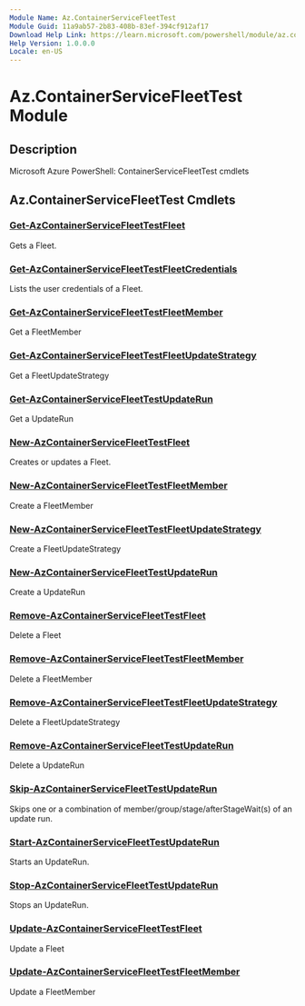 ```yaml
---
Module Name: Az.ContainerServiceFleetTest
Module Guid: 11a9ab57-2b83-408b-83ef-394cf912af17
Download Help Link: https://learn.microsoft.com/powershell/module/az.containerservicefleettest
Help Version: 1.0.0.0
Locale: en-US
---
```


# Az.ContainerServiceFleetTest Module
## Description
Microsoft Azure PowerShell: ContainerServiceFleetTest cmdlets

## Az.ContainerServiceFleetTest Cmdlets
### [Get-AzContainerServiceFleetTestFleet](Get-AzContainerServiceFleetTestFleet.md)
Gets a Fleet.

### [Get-AzContainerServiceFleetTestFleetCredentials](Get-AzContainerServiceFleetTestFleetCredentials.md)
Lists the user credentials of a Fleet.

### [Get-AzContainerServiceFleetTestFleetMember](Get-AzContainerServiceFleetTestFleetMember.md)
Get a FleetMember

### [Get-AzContainerServiceFleetTestFleetUpdateStrategy](Get-AzContainerServiceFleetTestFleetUpdateStrategy.md)
Get a FleetUpdateStrategy

### [Get-AzContainerServiceFleetTestUpdateRun](Get-AzContainerServiceFleetTestUpdateRun.md)
Get a UpdateRun

### [New-AzContainerServiceFleetTestFleet](New-AzContainerServiceFleetTestFleet.md)
Creates or updates a Fleet.

### [New-AzContainerServiceFleetTestFleetMember](New-AzContainerServiceFleetTestFleetMember.md)
Create a FleetMember

### [New-AzContainerServiceFleetTestFleetUpdateStrategy](New-AzContainerServiceFleetTestFleetUpdateStrategy.md)
Create a FleetUpdateStrategy

### [New-AzContainerServiceFleetTestUpdateRun](New-AzContainerServiceFleetTestUpdateRun.md)
Create a UpdateRun

### [Remove-AzContainerServiceFleetTestFleet](Remove-AzContainerServiceFleetTestFleet.md)
Delete a Fleet

### [Remove-AzContainerServiceFleetTestFleetMember](Remove-AzContainerServiceFleetTestFleetMember.md)
Delete a FleetMember

### [Remove-AzContainerServiceFleetTestFleetUpdateStrategy](Remove-AzContainerServiceFleetTestFleetUpdateStrategy.md)
Delete a FleetUpdateStrategy

### [Remove-AzContainerServiceFleetTestUpdateRun](Remove-AzContainerServiceFleetTestUpdateRun.md)
Delete a UpdateRun

### [Skip-AzContainerServiceFleetTestUpdateRun](Skip-AzContainerServiceFleetTestUpdateRun.md)
Skips one or a combination of member/group/stage/afterStageWait(s) of an update run.

### [Start-AzContainerServiceFleetTestUpdateRun](Start-AzContainerServiceFleetTestUpdateRun.md)
Starts an UpdateRun.

### [Stop-AzContainerServiceFleetTestUpdateRun](Stop-AzContainerServiceFleetTestUpdateRun.md)
Stops an UpdateRun.

### [Update-AzContainerServiceFleetTestFleet](Update-AzContainerServiceFleetTestFleet.md)
Update a Fleet

### [Update-AzContainerServiceFleetTestFleetMember](Update-AzContainerServiceFleetTestFleetMember.md)
Update a FleetMember

